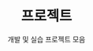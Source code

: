 ---
widget: hero
headless: true
weight: 1

title: "프로젝트"
# 배경 전체에 이미지를 까는 방식
design:
  background:
    image:
      filename: "labtab.jpg"     # static/media/labtab.jpg 파일을 가리킵니다.
      filters:
        brightness: 0.55         # 이미지 어둡게(텍스트 가독성 ↑)
      size: cover
      position: center
      parallax: false
subtitle: "개발 및 실습 프로젝트 모음"
---
